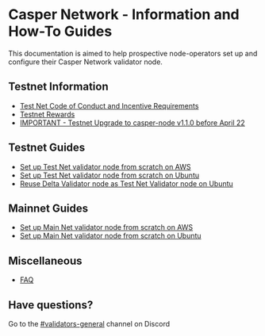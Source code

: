# Casper Network - Information and How-To Guides

This documentation is aimed to help prospective node-operators set up and configure their Casper Network validator node.

## Testnet Information
  - [Test Net Code of Conduct and Incentive Requirements](/docs/testnet.md)
  - [Testnet Rewards](/docs/testnet-rewards.md)
  - [IMPORTANT - Testnet Upgrade to casper-node v1.1.0 before April 22](/docs/testnet/upgrade-1_1_0.md)

## Testnet Guides
  - [Set up Test Net validator node from scratch on AWS](/docs/aws/setup-testnet-validator-from-scratch.md)
  - [Set up Test Net validator node from scratch on Ubuntu](/docs/ubuntu/setup-testnet-validator-from-scratch.md)
  - [Reuse Delta Validator node as Test Net Validator node on Ubuntu](/docs/ubuntu/reinstall-testnet-validator.md)

## Mainnet Guides
  - [Set up Main Net validator node from scratch on AWS](/docs/aws/setup-mainnet-validator-from-scratch.md)
  - [Set up Main Net validator node from scratch on Ubuntu](/docs/ubuntu/setup-mainnet-validator-from-scratch.md)

## Miscellaneous
- [FAQ](/docs/faq.md)

## Have questions?
Go to the [#validators-general](https://discord.gg/uGv72geF) channel on Discord
